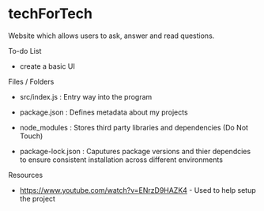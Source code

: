# techForTech
Website which allows users to ask, answer and read questions.

To-do List
- create a basic UI

Files / Folders
- src/index.js : Entry way into the program

- package.json : Defines metadata about my projects
- node_modules : Stores third party libraries and dependencies (Do Not Touch)
- package-lock.json : Caputures package versions and thier dependcies to ensure consistent installation across different environments


Resources
- https://www.youtube.com/watch?v=ENrzD9HAZK4 - Used to help setup the project